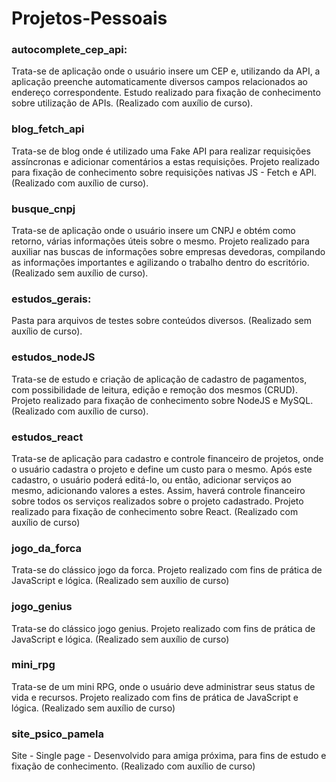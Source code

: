 # Projetos-Pessoais

### autocomplete_cep_api:

Trata-se de aplicação onde o usuário insere um CEP e, utilizando da API, a aplicação preenche automaticamente diversos campos relacionados ao endereço correspondente.
Estudo realizado para fixação de conhecimento sobre utilização de APIs.
(Realizado com auxílio de curso).

### blog_fetch_api

Trata-se de blog onde é utilizado uma Fake API para realizar requisições assíncronas e adicionar comentários a estas requisições.
Projeto realizado para fixação de conhecimento sobre requisições nativas JS - Fetch e API.
(Realizado com auxílio de curso).

### busque_cnpj

Trata-se de aplicação onde o usuário insere um CNPJ e obtém como retorno, várias informações úteis sobre o mesmo.
Projeto realizado para auxiliar nas buscas de informações sobre empresas devedoras, compilando as informações importantes e agilizando o trabalho dentro do escritório.
(Realizado sem auxílio de curso).

### estudos_gerais:

Pasta para arquivos de testes sobre conteúdos diversos.
(Realizado sem auxílio de curso).

### estudos_nodeJS

Trata-se de estudo e criação de aplicação de cadastro de pagamentos, com possibilidade de leitura, edição e remoção dos mesmos (CRUD).
Projeto realizado para fixação de conhecimento sobre NodeJS e MySQL.
(Realizado com auxílio de curso).

### estudos_react

Trata-se de aplicação para cadastro e controle financeiro de projetos, onde o usuário cadastra o projeto e define um custo para o mesmo. Após este cadastro, o usuário poderá editá-lo, ou então, adicionar serviços ao mesmo, adicionando valores a estes. Assim, haverá controle financeiro sobre todos os serviços realizados sobre o projeto cadastrado.
Projeto realizado para fixação de conhecimento sobre React.
(Realizado com auxílio de curso)

### jogo_da_forca

Trata-se do clássico jogo da forca.
Projeto realizado com fins de prática de JavaScript e lógica.
(Realizado sem auxílio de curso)

### jogo_genius

Trata-se do clássico jogo genius.
Projeto realizado com fins de prática de JavaScript e lógica.
(Realizado sem auxílio de curso)

### mini_rpg

Trata-se de um mini RPG, onde o usuário deve administrar seus status de vida e recursos.
Projeto realizado com fins de prática de JavaScript e lógica.
(Realizado sem auxílio de curso)

### site_psico_pamela

Site - Single page - Desenvolvido para amiga próxima, para fins de estudo e fixação de conhecimento.
(Realizado com auxílio de curso)
